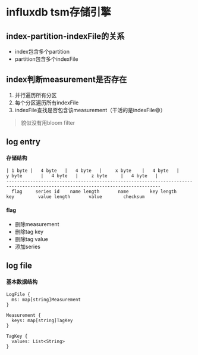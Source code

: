 # influxdb tsm存储引擎
## index-partition-indexFile的关系
- index包含多个partition
- partition包含多个indexFile

## index判断measurement是否存在
1. 并行遍历所有分区
2. 每个分区遍历所有indexFile
3. indexFile查找是否包含该measurement（干活的是indexFile😅）
> 貌似没有用bloom filter

## log entry
#### 存储结构
```
| 1 byte |   4 byte   |   4 byte   |     x byte    |   4 byte   |      y byte       |   4 byte   |     z byte     |   4 byte   |
--------------------------------------------------------------------------------------------------------------------------------
  flag     series id    name length       name        key length          key         value length       value        checksum

```
#### flag
- 删除measurement
- 删除tag key
- 删除tag value
- 添加series

## log file
#### 基本数据结构
```
LogFile {
  ms: map[string]Measurement
}

Measurement {
  keys: map[string]TagKey
}

TagKey {
  values: List<String>
}
```

